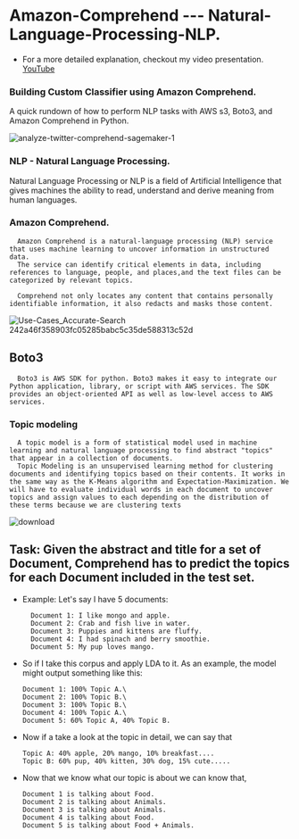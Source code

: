 # Amazon-Comprehend --- Natural-Language-Processing-NLP.

   * For a more detailed explanation, checkout my video presentation. [YouTube](https://www.youtube.com/watch?v=7azRd_k-H4M&list=PLe-rtwou_fp0QBbFJBpZKFesEWhxbizlI&index=2&t=13s)

### Building Custom Classifier using Amazon Comprehend.
   A quick rundown of how to perform NLP tasks with AWS s3, Boto3, and Amazon Comprehend in Python.


![analyze-twitter-comprehend-sagemaker-1](https://user-images.githubusercontent.com/58945964/132104618-a502117c-0f5c-43a0-b9c9-51f8e7151e7b.gif)


### NLP - Natural Language Processing.

   Natural Language Processing or NLP is a field of Artificial Intelligence that gives machines the ability to read, understand and derive meaning from human languages.



### Amazon Comprehend.

      Amazon Comprehend is a natural-language processing (NLP) service that uses machine learning to uncover information in unstructured data. 
      The service can identify critical elements in data, including references to language, people, and places,and the text files can be categorized by relevant topics. 

      Comprehend not only locates any content that contains personally identifiable information, it also redacts and masks those content.

![Use-Cases_Accurate-Search 242a46f358903fc05285babc5c35de588313c52d](https://user-images.githubusercontent.com/58945964/132104825-fbe4573c-4984-41fd-8c93-1123bf8f203a.png)


## Boto3

      Boto3 is AWS SDK for python. Boto3 makes it easy to integrate our Python application, library, or script with AWS services. The SDK provides an object-oriented API as well as low-level access to AWS services.


### Topic modeling
      A topic model is a form of statistical model used in machine learning and natural language processing to find abstract "topics" that appear in a collection of documents.
      Topic Modeling is an unsupervised learning method for clustering documents and identifying topics based on their contents. It works in the same way as the K-Means algorithm and Expectation-Maximization. We will have to evaluate individual words in each document to uncover topics and assign values to each depending on the distribution of these terms because we are clustering texts

![download](https://user-images.githubusercontent.com/58945964/132104713-661db5cc-1334-4d0a-95e0-535d893e1ba9.png)





## Task: Given the abstract and title for a set of Document, Comprehend has to predict the topics for each Document included in the test set.

  * Example:
      Let's say I have 5 documents:
    
          Document 1: I like mongo and apple.
          Document 2: Crab and fish live in water.
          Document 3: Puppies and kittens are fluffy.
          Document 4: I had spinach and berry smoothie.
          Document 5: My pup loves mango.
    
   * So if I take this corpus and apply LDA to it. As an example, the model might output something like this:
   
         Document 1: 100% Topic A.\
         Document 2: 100% Topic B.\
         Document 3: 100% Topic B.\
         Document 4: 100% Topic A.\
         Document 5: 60% Topic A, 40% Topic B.

   * Now if a take a look at the topic in detail, we can say that
   
         Topic A: 40% apple, 20% mango, 10% breakfast....
         Topic B: 60% pup, 40% kitten, 30% dog, 15% cute.....


   * Now that we know what our topic is about we can know that,
   
         Document 1 is talking about Food.
         Document 2 is talking about Animals.
         Document 3 is talking about Animals.
         Document 4 is talking about Food.
         Document 5 is talking about Food + Animals.
































